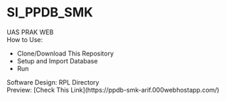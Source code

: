 # SI_PPDB_SMK
UAS PRAK WEB<br>
How to Use:
<ul>
<li>Clone/Download This Repository</li>
<li>Setup and Import Database</li>
<li>Run</li>
</ul>
Software Design: RPL Directory<br>
Preview: [Check This Link](https://ppdb-smk-arif.000webhostapp.com/)
